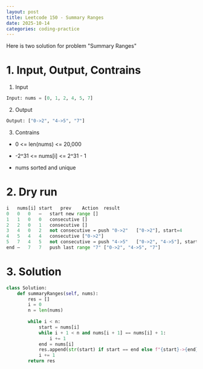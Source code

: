 ```yaml
---
layout: post
title: Leetcode 150 - Summary Ranges
date: 2025-10-14
categories: coding-practice
---
```


Here is two solution for problem "Summary Ranges"

# 1. Input, Output, Contrains

1. Input

```python
Input: nums = [0, 1, 2, 4, 5, 7]
```

2. Output

```python
Output: ["0->2", "4->5", "7"]
```

3. Contrains

- 0 <= len(nums) <= 20,000

- -2^31 <= nums[i] <= 2^31 - 1

- nums sorted and unique

# 2. Dry run

```python
i	nums[i]	start	prev	Action	result
0	0	0	—	start new range	[]
1	1	0	0	consecutive	[]
2	2	0	1	consecutive	[]
3	4	0	2	not consecutive → push "0->2"	["0->2"], start=4
4	5	4	4	consecutive	["0->2"]
5	7	4	5	not consecutive → push "4->5"	["0->2", "4->5"], start=7
end	—	7	7	push last range "7"	["0->2", "4->5", "7"]
```

# 3. Solution

```python
class Solution:
    def summaryRanges(self, nums):
        res = []
        i = 0
        n = len(nums)
        
        while i < n:
            start = nums[i]
            while i + 1 < n and nums[i + 1] == nums[i] + 1:
                i += 1
            end = nums[i]
            res.append(str(start) if start == end else f"{start}->{end}")
            i += 1
        return res

```